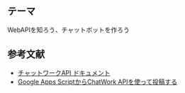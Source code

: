 ## テーマ
WebAPIを知ろう、チャットボットを作ろう

## 参考文献

- [チャットワークAPI ドキュメント](http://developer.chatwork.com/ja/)
- [Google Apps ScriptからChatWork APIを使って投稿する](https://qiita.com/y_minowa/items/39db8ca5bffc9c440cafhttp://developer.chatwork.com/ja/)